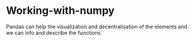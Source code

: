 # Working-with-numpy
Pandas can help the visualization and decentralisation of the elements and we can info and describe the functions.
